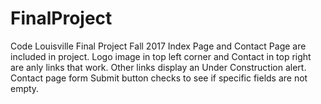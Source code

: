 # FinalProject
Code Louisville Final Project Fall 2017
Index Page and Contact Page are included in project.
Logo image in top left corner and Contact in top right are anly links that work.
Other links display an Under Construction alert.
Contact page form Submit button checks to see if specific fields are not empty.
